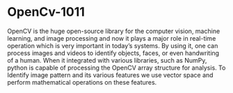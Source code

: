 # OpenCv-1011
OpenCV is the huge open-source library for the computer vision, machine learning, and image processing and now it plays a major role in real-time operation which is very important in today’s systems. By using it, one can process images and videos to identify objects, faces, or even handwriting of a human. When it integrated with various libraries, such as NumPy, python is capable of processing the OpenCV array structure for analysis. To Identify image pattern and its various features we use vector space and perform mathematical operations on these features. 
